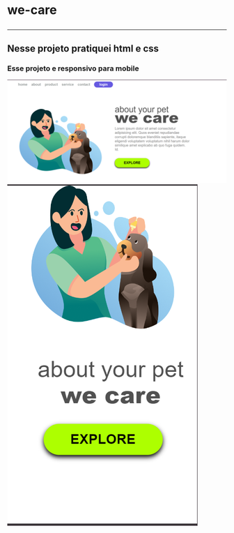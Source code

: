 # we-care <hr>

<h2>Nesse projeto pratiquei <strong>html</strong>  e <strong>css</strong> </h2>
<h3> Esse projeto e  responsivo para mobile </h3> 
         <img src="Photos/Captura de tela 2024-03-01 143547.png" alt="">
         <img src="Photos/Captura de tela 2024-03-01 151716.png" alt="">        


 
                            
 

